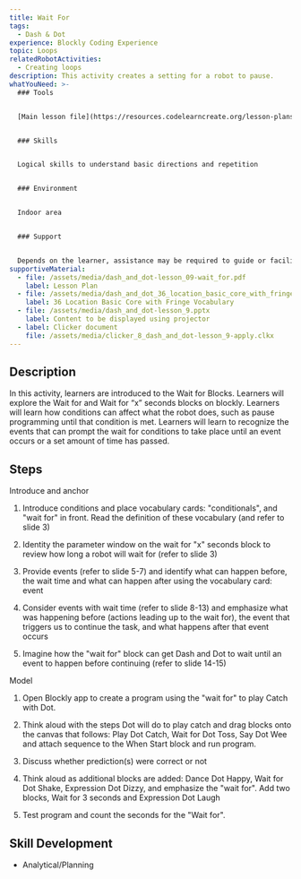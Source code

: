 ```yaml
---
title: Wait For
tags:
  - Dash & Dot
experience: Blockly Coding Experience
topic: Loops
relatedRobotActivities:
  - Creating loops
description: This activity creates a setting for a robot to pause.
whatYouNeed: >-
  ### Tools


  [Main lesson file](https://resources.codelearncreate.org/lesson-plans-and-materials/dash-and-dot/wait-for/Dash_and_Dot-Lesson_09-WAIT_FOR.pdf) (Dash and Dot - Lesson 9), [Content to be displayed using projector](https://resources.codelearncreate.org/lesson-plans-and-materials/dash-and-dot/wait-for/Dash_and_Dot-Lesson_9.pptx), [Clicker document](https://resources.codelearncreate.org/lesson-plans-and-materials/dash-and-dot/wait-for/Clicker_8_Dash_and_Dot-Lesson_9-Apply.clkx), a device to access the “C2LC Coding Environment” and/or Block.ly, Dash and Dot, Adapted Materials


  ### Skills


  Logical skills to understand basic directions and repetition


  ### Environment


  Indoor area


  ### Support


  Depends on the learner, assistance may be required to guide or facilitate
supportiveMaterial:
  - file: /assets/media/dash_and_dot-lesson_09-wait_for.pdf
    label: Lesson Plan
  - file: /assets/media/dash_and_dot_36_location_basic_core_with_fringe_vocabulary_-or-.pdf
    label: 36 Location Basic Core with Fringe Vocabulary
  - file: /assets/media/dash_and_dot-lesson_9.pptx
    label: Content to be displayed using projector
  - label: Clicker document
    file: /assets/media/clicker_8_dash_and_dot-lesson_9-apply.clkx
---
```

## Description

In this activity, learners are introduced to the Wait for Blocks. Learners will explore the Wait for and Wait for “x” seconds blocks on blockly. Learners will learn how conditions can affect what the robot does, such as pause programming until that condition is met. Learners will learn to recognize the events that can prompt the wait for conditions to take place until an event occurs or a set amount of time has passed.

## Steps

Introduce and anchor

1. Introduce conditions and place vocabulary cards: "conditionals", and "wait for" in front. Read the definition of these vocabulary (and refer to slide 3) 

2. Identity the parameter window on the wait for "x" seconds block to review how long a robot will wait for (refer to slide 3)

3. Provide events (refer to slide 5-7) and identify what can happen before, the wait time and what can happen after using the vocabulary card: event

4. Consider events with wait time (refer to slide 8-13) and emphasize what was happening before (actions leading up to the wait for), the event that triggers us to continue the task, and what happens after that event occurs

5. Imagine how the "wait for" block can get Dash and Dot to wait until an event to happen before continuing (refer to slide 14-15)

Model

1. Open Blockly app to create a program using the "wait for" to play Catch with Dot.

2. Think aloud with the steps Dot will do to play catch and drag blocks onto the canvas that follows: Play Dot Catch, Wait for Dot Toss, Say Dot Wee and attach sequence to the When Start block and run program.

3. Discuss whether prediction(s) were correct or not

4. Think aloud as additional blocks are added: Dance Dot Happy, Wait for Dot Shake, Expression Dot Dizzy, and emphasize the "wait for". Add two blocks, Wait for 3 seconds and Expression Dot Laugh

5. Test program and count the seconds for the "Wait for".

## Skill Development

* Analytical/Planning